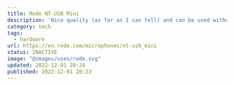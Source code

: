 ```yaml
---
title: Rode NT-USB Mini
description: 'Nice quality (as far as I can tell) and can be used without an arm.'
category: tech
tags:
  - hardware
url: https://en.rode.com/microphones/nt-usb_mini
status: INACTIVE
image: "@images/uses/rode.svg"
updated: 2022-12-01 20:24
published: 2022-12-01 20:23
---
```

